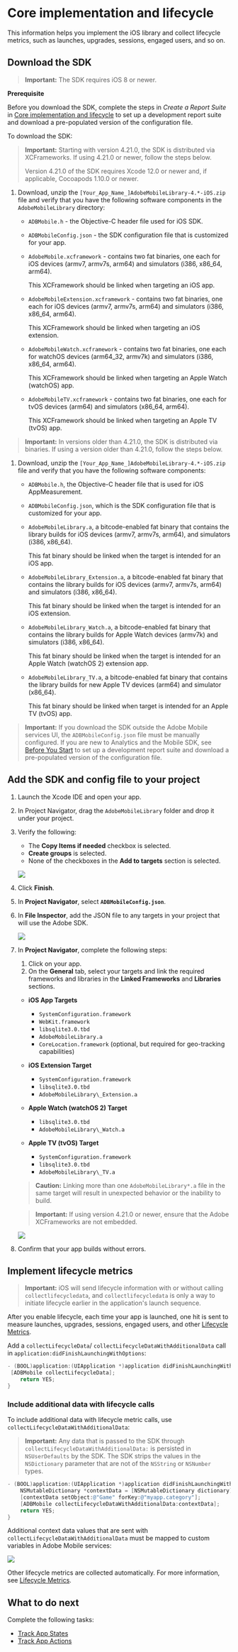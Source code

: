 # Core implementation and lifecycle

This information helps you implement the iOS library and collect lifecycle metrics, such as launches, upgrades, sessions, engaged users, and so on.

## Download the SDK

> **Important:** The SDK requires iOS 8 or newer.

**Prerequisite**

Before you download the SDK, complete the steps in *Create a Report Suite* in [Core implementation and lifecycle](/docs/ios/getting-started/requirements.md) to set up a development report suite and download a pre-populated version of the configuration file.

To download the SDK:

> **Important:** Starting with version 4.21.0, the SDK is distributed via XCFrameworks. If using 4.21.0 or newer, follow the steps below.
>
>Version 4.21.0 of the SDK requires Xcode 12.0 or newer and, if applicable, Cocoapods 1.10.0 or newer.

1. Download, unzip the `[Your_App_Name_]AdobeMobileLibrary-4.*-iOS.zip` file and verify that you have the following software components in the `AdobeMobileLibrary` directory:

    * `ADBMobile.h` - the Objective-C header file used for iOS SDK.
    * `ADBMobileConfig.json` - the SDK configuration file that is customized for your app.
    * `AdobeMobile.xcframework` - contains two fat binaries, one each for iOS devices (armv7, armv7s, arm64) and simulators (i386, x86_64, arm64).

      This XCFramework should be linked when targeting an iOS app.

    * `AdobeMobileExtension.xcframework` - contains two fat binaries, one each for iOS devices (armv7, armv7s, arm64) and simulators (i386, x86_64, arm64).

      This XCFramework should be linked when targeting an iOS extension.

    * `AdobeMobileWatch.xcframework` - contains two fat binaries, one each for watchOS devices (arm64_32, armv7k) and simulators (i386, x86_64, arm64).

      This XCFramework should be linked when targeting an Apple Watch (watchOS) app.

    * `AdobeMobileTV.xcframework` - contains two fat binaries, one each for tvOS devices (arm64) and simulators (x86_64, arm64). 

      This XCFramework should be linked when targeting an Apple TV (tvOS) app.

> **Important:** In versions older than 4.21.0, the SDK is distributed via binaries. If using a version older than 4.21.0, follow the steps below.

1. Download, unzip the `[Your_App_Name_]AdobeMobileLibrary-4.*-iOS.zip` file and verify that you have the following software components:

    * `ADBMobile.h`, the Objective-C header file that is used for iOS AppMeasurement.
    * `ADBMobileConfig.json`, which is the SDK configuration file that is customized for your app.
    * `AdobeMobileLibrary.a`, a bitcode-enabled fat binary that contains the library builds for iOS devices (armv7, armv7s, arm64), and simulators (i386, x86_64).

      This fat binary should be linked when the target is intended for an iOS app.

    * `AdobeMobileLibrary_Extension.a`, a bitcode-enabled fat binary that contains the library builds for iOS devices (armv7, armv7s, arm64) and simulators (i386, x86_64).

      This fat binary should be linked when the target is intended for an iOS extension.

    * `AdobeMobileLibrary_Watch.a`, a bitcode-enabled fat binary that contains the library builds for Apple Watch devices (armv7k) and simulators (i386, x86_64).

      This fat binary should be linked when the target is intended for an Apple Watch (watchOS 2) extension app.

    * `AdobeMobileLibrary_TV.a`, a bitcode-enabled fat binary that contains the library builds for new Apple TV devices (arm64) and simulator (x86_64).

      This fat binary should be linked when target is intended for an Apple TV (tvOS) app.

> **Important:** If you download the SDK outside the Adobe Mobile services UI, the `ADBMobileConfig.json` file must be manually configured. If you are new to Analytics and the Mobile SDK, see [Before You Start](/docs/ios/getting-started/requirements.md) to set up a development report suite and download a pre-populated version of the configuration file.

## Add the SDK and config file to your project

1. Launch the Xcode IDE and open your app.
1. In Project Navigator, drag the `AdobeMobileLibrary` folder and drop it under your project.
1. Verify the following:

    * The **Copy Items if needed** checkbox is selected.
    * **Create groups** is selected.
    * None of the checkboxes in the **Add to targets** section is selected.

     ![](assets/step_3.png)

1. Click **Finish**.
1. In **Project Navigator**, select **`ADBMobileConfig.json`**.
1. In **File Inspector**, add the JSON file to any targets in your project that will use the Adobe SDK.

   ![](assets/step_4.png)

1. In **Project Navigator**, complete the following steps:

    1. Click on your app.
    1. On the **General** tab, select your targets and link the required frameworks and libraries in the **Linked Frameworks** and **Libraries** sections.

      * **iOS App Targets**
        * `SystemConfiguration.framework`
        * `WebKit.framework`
        * `libsqlite3.0.tbd`
        * `AdobeMobileLibrary.a`
        * `CoreLocation.framework` (optional, but required for geo-tracking capabilities)

      * **iOS Extension Target**

        * `SystemConfiguration.framework`
        * `libsqlite3.0.tbd`
        * `AdobeMobileLibrary\_Extension.a`

      * **Apple Watch (watchOS 2) Target**

        * `libsqlite3.0.tbd`
        * `AdobeMobileLibrary\_Watch.a`

      * **Apple TV (tvOS) Target**

          * `SystemConfiguration.framework`
          * `libsqlite3.0.tbd`
          * `AdobeMobileLibrary\_TV.a`


    > **Caution:**  Linking more than one `AdobeMobileLibrary*.a` file in the same target will result in unexpected behavior or the inability to build.

    > **Important:**  If using version 4.21.0 or newer, ensure that the Adobe XCFrameworks are not embedded.

    ![](assets/no-embed.png)

1. Confirm that your app builds without errors.

## Implement lifecycle metrics

> **Important:** iOS will send lifecycle information with or without calling `collectlifecycledata`, and `collectlifecycledata` is only a way to initiate lifecycle earlier in the application's launch sequence.

After you enable lifecycle, each time your app is launched, one hit is sent to measure launches, upgrades, sessions, engaged users, and other [Lifecycle Metrics](/docs/ios/metrics.md).

Add a `collectLifecycleData`/ `collectLifecycleDataWithAdditionalData` call in `application:didFinishLaunchingWithOptions`:

```objective-c
- (BOOL)application:(UIApplication *)application didFinishLaunchingWithOptions:(NSDictionary *)launchOptions {
 [ADBMobile collectLifecycleData];
    return YES;
}
```

### Include additional data with lifecycle calls

To include additional data with lifecycle metric calls, use `collectLifecycleDataWithAdditionalData`:

> **Important:** Any data that is passed to the SDK through `collectLifecycleDataWithAdditionalData:` is persisted in `NSUserDefaults` by the SDK. The SDK strips the values in the `NSDictionary` parameter that are not of the `NSString` or `NSNumber` types.

```objective-c
- (BOOL)application:(UIApplication *)application didFinishLaunchingWithOptions:(NSDictionary *)launchOptions {
    NSMutableDictionary *contextData = [NSMutableDictionary dictionary];
    [contextData setObject:@"Game" forKey:@"myapp.category"];
    [ADBMobile collectLifecycleDataWithAdditionalData:contextData];
    return YES;
}
```

Additional context data values that are sent with `collectLifecycleDataWithAdditionalData` must be mapped to custom variables in Adobe Mobile services:

![](assets/map-variable-lifecycle.png)

Other lifecycle metrics are collected automatically. For more information, see [Lifecycle Metrics](/docs/ios/metrics.md).

## What to do next

Complete the following tasks:

* [Track App States](/docs/ios/analytics-main/states.md)
* [Track App Actions](/docs/ios/analytics-main/actions.md)
